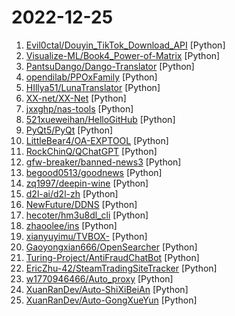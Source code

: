# 2022-12-25

1. [Evil0ctal/Douyin_TikTok_Download_API](https://github.com/Evil0ctal/Douyin_TikTok_Download_API "🚀「Douyin_TikTok_Download_API」是一个开箱即用的高性能异步抖音|TikTok数据爬取工具，支持API调用，在线批量解析及下载。") [Python]
2. [Visualize-ML/Book4_Power-of-Matrix](https://github.com/Visualize-ML/Book4_Power-of-Matrix "Book_4_《矩阵力量》 | 鸢尾花书：从加减乘除到机器学习；本册有，584幅图，81个代码文件，其中18个Streamlit App；状态：清华社五审五校中；Github稿件基本稳定，欢迎提意见，会及时修改") [Python]
3. [PantsuDango/Dango-Translator](https://github.com/PantsuDango/Dango-Translator "团子翻译器 —— 个人兴趣制作的一款基于OCR技术的翻译器") [Python]
4. [opendilab/PPOxFamily](https://github.com/opendilab/PPOxFamily "PPO x Family DRL Tutorial Course（决策智能入门级公开课：8节课帮你盘清算法理论，理顺代码逻辑，玩转决策AI应用实践 ）") [Python]
5. [HIllya51/LunaTranslator](https://github.com/HIllya51/LunaTranslator "Galgame翻译工具，支持剪贴板、OCR、HOOK，支持30余种翻译工具。Galgame translate tool , support clipboard / OCR/ HOOK, support 30+ translate engines.") [Python]
6. [XX-net/XX-Net](https://github.com/XX-net/XX-Net "A proxy tool to bypass GFW.") [Python]
7. [jxxghp/nas-tools](https://github.com/jxxghp/nas-tools "NAS媒体库资源归集、整理自动化工具") [Python]
8. [521xueweihan/HelloGitHub](https://github.com/521xueweihan/HelloGitHub "分享 GitHub 上有趣、入门级的开源项目。Share interesting, entry-level open source projects on GitHub.") [Python]
9. [PyQt5/PyQt](https://github.com/PyQt5/PyQt "PyQt Examples（PyQt各种测试和例子） PyQt4 PyQt5") [Python]
10. [LittleBear4/OA-EXPTOOL](https://github.com/LittleBear4/OA-EXPTOOL "OA综合利用工具，集合将近20款OA漏洞批量扫描") [Python]
11. [RockChinQ/QChatGPT](https://github.com/RockChinQ/QChatGPT "基于OpenAI ChatGPT 开发的 QQ 机器人 bot，mirai+ChatGPT QQ实现，多平台一键部署，高稳定性，支持多api-key自动切换") [Python]
12. [gfw-breaker/banned-news3](https://github.com/gfw-breaker/banned-news3 "禁闻聚合") [Python]
13. [begood0513/goodnews](https://github.com/begood0513/goodnews "") [Python]
14. [zq1997/deepin-wine](https://github.com/zq1997/deepin-wine "【deepin源移植】Debian/Ubuntu上最快的QQ/微信安装方式") [Python]
15. [d2l-ai/d2l-zh](https://github.com/d2l-ai/d2l-zh "《动手学深度学习》：面向中文读者、能运行、可讨论。中英文版被60多个国家的400多所大学用于教学。") [Python]
16. [NewFuture/DDNS](https://github.com/NewFuture/DDNS "🚩 自动更新域名解析到本机IP(支持dnspod,阿里DNS,CloudFlare,华为云,DNSCOM...)") [Python]
17. [hecoter/hm3u8dl_cli](https://github.com/hecoter/hm3u8dl_cli "python m3u8下载，支持windows,linux,mac；支持aes-128、widevine等") [Python]
18. [zhaoolee/ins](https://github.com/zhaoolee/ins "🍭互联网从业者的灵感数据库，无广告，Github Actions自动检测网站访问速度") [Python]
19. [xianyuyimu/TVBOX-](https://github.com/xianyuyimu/TVBOX- "一木TVBOX自用") [Python]
20. [Gaoyongxian666/OpenSearcher](https://github.com/Gaoyongxian666/OpenSearcher "一个基于PyQT5开源的、本地的、安全的、支持全文检索的搜索器。") [Python]
21. [Turing-Project/AntiFraudChatBot](https://github.com/Turing-Project/AntiFraudChatBot "A simple prompt-chatting AI based on wechaty and fintuned NLP model") [Python]
22. [EricZhu-42/SteamTradingSiteTracker](https://github.com/EricZhu-42/SteamTradingSiteTracker "Steam 挂刀行情站 —— 24小时自动更新的 BUFF & IGXE & C5 & UUYP 挂刀比例数据 | Track cheap Steam Community Market items on buff.163.com, igxe.cn, c5game.com and youpin898.com.") [Python]
23. [w1770946466/Auto_proxy](https://github.com/w1770946466/Auto_proxy "自动获取TG频道代理信息") [Python]
24. [XuanRanDev/Auto-ShiXiBeiAn](https://github.com/XuanRanDev/Auto-ShiXiBeiAn "🎨实习备案（职校家园）自动打卡，支持多用户、自定义位置与时间、微信消息推送。") [Python]
25. [XuanRanDev/Auto-GongXueYun](https://github.com/XuanRanDev/Auto-GongXueYun "😴 蘑菇丁 & 工学云每日自动打卡、支持多用户、自定义地区与时间、免服务器部署。") [Python]
